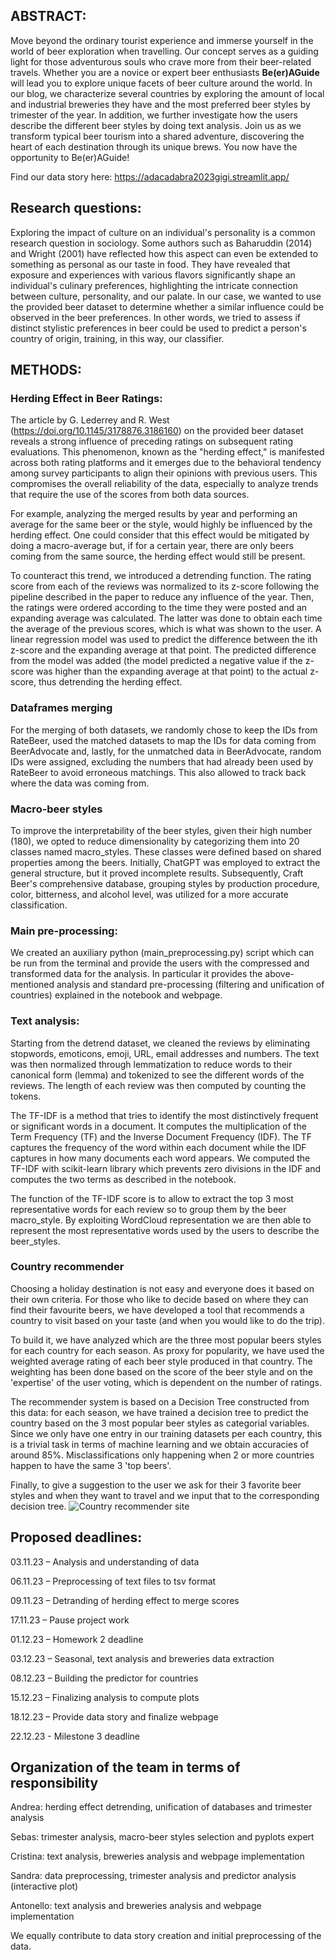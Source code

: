 ## ABSTRACT:

Move beyond the ordinary tourist experience and immerse yourself in the world of beer exploration when travelling. Our concept serves as a guiding light for those adventurous souls who crave more from their beer-related travels. Whether you are a novice or expert beer enthusiasts __Be(er)AGuide__ will lead you to explore unique facets of beer culture around the world. In our blog, we characterize several countries by exploring the amount of local and industrial breweries they have and the most preferred beer styles by trimester of the year. In addition, we further investigate how the users describe the different beer styles by doing text analysis. Join us as we transform typical beer tourism into a shared adventure, discovering the heart of each destination through its unique brews. You now have the opportunity to Be(er)AGuide!

Find our data story here: https://adacadabra2023gigi.streamlit.app/

## Research questions:
Exploring the impact of culture on an individual's personality is a common research question in sociology. Some authors such as Baharuddin (2014) and Wright (2001) have reflected how this aspect can even be extended to something as personal as our taste in food. They have revealed that exposure and experiences with various flavors significantly shape an individual's culinary preferences, highlighting the intricate connection between culture, personality, and our palate. In our case, we wanted to use the provided beer dataset to determine whether a similar influence could be observed in the beer preferences. In other words, we tried to assess if distinct stylistic preferences in beer could be used to predict a person's country of origin, training, in this way, our classifier. 

## METHODS:

### Herding Effect in Beer Ratings:
The article by G. Lederrey and R. West (https://doi.org/10.1145/3178876.3186160) on the provided beer dataset reveals a strong influence of preceding ratings on subsequent rating evaluations. This phenomenon, known as the "herding effect," is manifested across both rating platforms and it emerges due to the behavioral tendency among survey participants to align their opinions with previous users. This compromises the overall reliability of the data, especially to analyze trends that require the use of the scores from both data sources.

For example, analyzing the merged results by year and performing an average for the same beer or the style, would highly be influenced by the herding effect. One could consider that this effect would be mitigated by doing a macro-average but, if for a certain year, there are only beers coming from the same source, the herding effect would still be present.

To counteract this trend, we introduced a detrending function. The rating score from each of the reviews was normalized to its z-score following the pipeline described in the paper to reduce any influence of the year. Then, the ratings were ordered according to the time they were posted and an expanding average was calculated. The latter was done to obtain each time the average of the previous scores, which is what was shown to the user. A linear regression model was used to predict the difference between the ith z-score and the expanding average at that point. The predicted difference from the model was added (the model predicted a negative value if the z-score was higher than the expanding average at that point) to the actual z-score, thus detrending the herding effect.

### Dataframes merging
For the merging of both datasets, we randomly chose to keep the IDs from RateBeer, used the matched datasets to map the IDs for data coming from BeerAdvocate and, lastly, for the unmatched data in BeerAdvocate, random IDs were assigned, excluding the numbers that had already been used by RateBeer to avoid erroneous matchings. This also allowed to track back where the data was coming from.

### Macro-beer styles
To improve the interpretability of the beer styles, given their high number (180), we opted to reduce dimensionality by categorizing them into 20 classes named macro_styles. These classes were defined based on shared properties among the beers. Initially, ChatGPT was employed to extract the general structure, but it proved incomplete results. Subsequently, Craft Beer's comprehensive database, grouping styles by production procedure, color, bitterness, and alcohol level, was utilized for a more accurate classification.

### Main pre-processing:
We created an auxiliary python (main_preprocessing.py) script which can be run from the terminal and provide the users with the compressed and transformed data for the analysis. In particular it provides the above-mentioned analysis and standard pre-processing (filtering and unification of countries) explained in the notebook and webpage. 

### Text analysis:
Starting from the detrend dataset, we cleaned the reviews by eliminating stopwords, emoticons, emoji, URL, email addresses and numbers. The text was then normalized through lemmatization to reduce words to their canonical form (lemma) and tokenized to see the different words of the reviews. The length of each review was then computed by counting the tokens. 

The TF-IDF is a method that tries to identify the most distinctively frequent or significant words in a document. It computes the multiplication of the Term Frequency (TF) and the Inverse Document Frequency (IDF). The TF captures the frequency of the word within each document while the IDF captures in how many documents each word appears. We computed the TF-IDF with scikit-learn library which prevents zero divisions in the IDF and computes the two terms as described in the notebook.

The function of the TF-IDF score is to allow to extract the top 3 most representative words for each review so to group them by the beer macro_style. By exploiting WordCloud representation we are then able to represent the most representative words used by the users to describe the beer_styles.

### Country recommender
Choosing a holiday destination is not easy and everyone does it based on their own criteria. For those who like to decide based on where they can find their favourite beers, we have developed a tool that recommends a country to visit based on your taste (and when you would like to do the trip).

To build it, we have analyzed which are the three most popular beers styles for each country for each season. As proxy for popularity, we have used the weighted average rating of each beer style produced in that country. The weighting has been done based on the score of the beer style and on the 'expertise' of the user voting, which is dependent on the number of ratings.

The recommender system is based on a Decision Tree constructed from this data: for each season, we have trained a decision tree to predict the country based on the 3 most popular beer styles as categorial variables. Since we only have one entry in our training datasets per each country, this is a trivial task in terms of machine learning and we obtain accuracies of around 85%. Misclassifications only happening when 2 or more countries happen to have the same 3 'top beers'.

Finally, to give a suggestion to the user we ask for their 3 favorite beer styles and when they want to travel and we input that to the corresponding decision tree.
![Country recommender site](src/country_recommender.png)

## Proposed deadlines:
 
03.11.23 – Analysis and understanding of data
 
06.11.23 – Preprocessing of text files to tsv format
 
09.11.23 – Detranding of herding effect to merge scores
 
17.11.23 – Pause project work
 
01.12.23 – Homework 2 deadline
  
03.12.23 – Seasonal, text analysis and breweries data extraction
 
08.12.23 – Building the predictor for countries

15.12.23 – Finalizing analysis to compute plots
 
18.12.23 – Provide data story and finalize webpage
 
22.12.23 - Milestone 3 deadline
 
## Organization of the team in terms of responsibility
 
Andrea: herding effect detrending, unification of databases and trimester analysis

Sebas: trimester analysis, macro-beer styles selection and pyplots expert

Cristina: text analysis, breweries analysis and webpage implementation

Sandra: data preprocessing, trimester analysis and predictor analysis (interactive plot)

Antonello: text analysis and breweries analysis and webpage implementation
 
We equally contribute to data story creation and initial preprocessing of the data. 